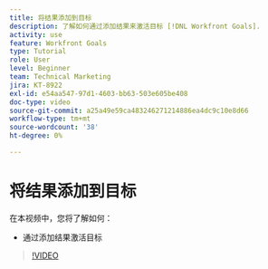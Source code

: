 ```yaml
---
title: 将结果添加到目标
description: 了解如何通过添加结果来激活目标 [!DNL Workfront Goals].
activity: use
feature: Workfront Goals
type: Tutorial
role: User
level: Beginner
team: Technical Marketing
jira: KT-8922
exl-id: e54aa547-97d1-4603-bb63-503e605be408
doc-type: video
source-git-commit: a25a49e59ca483246271214886ea4dc9c10e8d66
workflow-type: tm+mt
source-wordcount: '38'
ht-degree: 0%

---
```


# 将结果添加到目标

在本视频中，您将了解如何：

* 通过添加结果激活目标

>[!VIDEO](https://video.tv.adobe.com/v/335194/?quality=12&learn=on)

